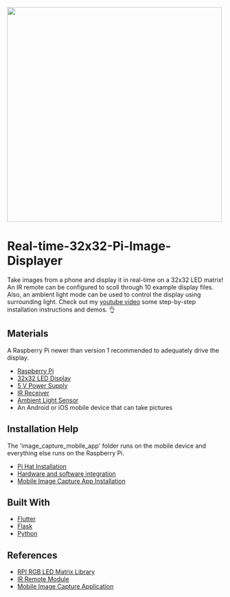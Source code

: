 <img src="mouse_demo.gif" width="500" align="center">

# Real-time-32x32-Pi-Image-Displayer
Take images from a phone and display it in real-time on a 32x32 LED matrix!
An IR remote can be configured to scoll through 10 example display files.
Also, an ambient light mode can be used to control the display using surrounding light.
Check out my [youtube video](https://youtu.be/txqw9IOIMH0) some step-by-step installation instructions and demos. 👌
 
## Materials
A Raspberry Pi newer than version 1 recommended to adequately drive the display.

* [Raspberry Pi](https://www.adafruit.com/product/3055)
* [32x32 LED Display](https://www.adafruit.com/product/1484)
* [5 V Power Supply](https://www.adafruit.com/product/658)
* [IR Receiver](https://www.amazon.com/Gikfun-Infrared-Emission-Receiver-Arduino/dp/B06XYNDRGF/ref=sr_1_1?crid=2EO861DR6QX1A&keywords=vs1838b&qid=1579450541&sprefix=VS1838B%2Caps%2C155&sr=8-1)
* [Ambient Light Sensor](https://www.ebay.com/i/123260676774?)
* An Android or iOS mobile device that can take pictures

## Installation Help
The 'image_capture_mobile_app' folder runs on the mobile device and everything else runs on the Raspberry Pi. 
* [Pi Hat Installation](https://learn.adafruit.com/adafruit-rgb-matrix-plus-real-time-clock-hat-for-raspberry-pi)
* [Hardware and software integration](https://youtu.be/txqw9IOIMH0)
* [Mobile Image Capture App Installation](https://flutter.dev/docs/get-started/install)

## Built With
* [Flutter](https://flutter.dev/)
* [Flask](https://flask.palletsprojects.com/en/1.1.x/)
* [Python](https://www.python.org/)

## References
* [RPI RGB LED Matrix Library](https://github.com/hzeller/rpi-rgb-led-matrix)
* [IR Remote Module](https://github.com/owainm713/IR-Remote-Receiver-Python-Module)
* [Mobile Image Capture Application](https://www.coderzheaven.com/2019/04/30/upload-image-in-flutter-using-php)

